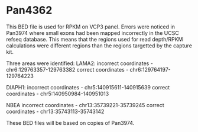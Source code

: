 # Pan4362
This BED file is used for RPKM on VCP3 panel.
Errors were noticed in Pan3974 where small exons had been mapped incorrectly in the UCSC refseq database. This means that the regions used for read depth/RPKM calculations were different regions than the regions targetted by the capture kit.

Three areas were identified:
LAMA2:
incorrect coordinates - chr6:129763357-129763382
correct coordinates - chr6:129764197-129764223

DIAPH1:
incorrect coordinates - chr5:140915611-140915639
correct coordinates - chr5:140950984-140951013

NBEA
incorrect coordinates - chr13:35739221-35739245
correct coordinates - chr13:35743113-35743142

These BED files will be based on copies of Pan3974.

